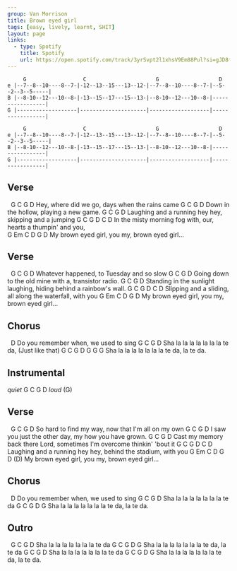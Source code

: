 ```yaml
---
group: Van Morrison
title: Brown eyed girl
tags: [easy, lively, learnt, SHIT]
layout: page
links:
  - type: Spotify 
    title: Spotify
    url: https://open.spotify.com/track/3yrSvpt2l1xhsV9Em88Pul?si=gJD8fhPLQumZOmJabqDfEg
---
```


```chordpro
     G                  C                      G                   D
e |--7--8--10----8--7-|-12--13--15---13--12-|--7--8--10----8--7-|--5--2--3--5-----|
B |--8-10--12---10--8-|-13--15--17---15--13-|--8-10--12---10--8-|-----------------|
G |-------------------|---------------------|-------------------|-----------------|

     G                  C                      G                   D
e |--7--8--10----8--7-|-12--13--15---13--12-|--7--8--10----8--7-|--5--2--3--5-----|
B |--8-10--12---10--8-|-13--15--17---15--13-|--8-10--12---10--8-|-----------------|
G |-------------------|---------------------|-------------------|-----------------|
```

## Verse

&nbsp;    G                C    G               D
Hey, where did we go, days when the rains came
     G          C     G           D
Down in the hollow, playing a new game.
     G                 C               G               D
Laughing and a running hey hey, skipping and a jumping
     G             C                G     D                     C   D
In the misty morning fog with, our, hearts a thumpin' and you,  
              G   Em C     D             G      D
My brown eyed girl,   you my, brown eyed girl...

## Verse

&nbsp;    G         C        G               D
Whatever happened, to Tuesday and so slow
     G                  C               G           D
Going down to the old mine with a, transistor radio.
     G                C                 G                  D
Standing in the sunlight laughing, hiding behind a rainbow's wall.
     G               C       G              D               C   D
Slipping and a sliding, all along the waterfall, with you
              G   Em C     D             G     D
My brown eyed girl,   you my, brown eyed girl...

## Chorus

&nbsp;                     D
Do you remember when, we used to sing
     G           C        G       D
Sha la la la la la la la te da, (Just like that)
     G           C        G       D         G   G G
Sha la la la la la la la te da, la te da.

## Instrumental

*quiet*  G C G D  *loud* (G)

## Verse

&nbsp;    G            C          G             D
So hard to find my way, now that I'm all on my own
     G          C                  G       D
I saw you just the other day, my how you have grown.
     G               C               G                  D
Cast my memory back there Lord, sometimes I'm overcome thinkin' 'bout it
     G               C               G            D            C   D
Laughing and a running hey hey, behind the stadium, with you
              G   Em C     D             G     D (D)
My brown eyed girl,   you my, brown eyed girl...

## Chorus

&nbsp;                     D
Do you remember when, we used to sing
     G           C        G       D
Sha la la la la la la la te da
     G           C        G       D         G
Sha la la la la la la la te da, la te da.

## Outro

&nbsp;    G           C        G       D
Sha la la la la la la la te da
     G           C        G       D         G
Sha la la la la la la la te da, la te da
     G           C        G       D
Sha la la la la la la la te da
     G           C        G       D         G
Sha la la la la la la la te da, la te da.
